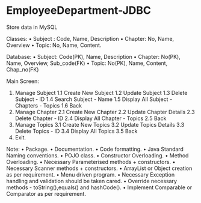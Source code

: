 # EmployeeDepartment-JDBC
Store data in MySQL

Classes:
• Subject : Code, Name, Description
• Chapter: No, Name, Overview
• Topic: No, Name, Content.

Database:
• Subject: Code(PK), Name, Description
• Chapter: No(PK), Name, Overview, Sub_code(FK)
• Topic: No(PK), Name, Content, Chap_no(FK)

Main Screen:

1. Manage Subject
	1.1 Create New Subject
	1.2 Update Subject
	1.3 Delete Subject - ID
	1.4 Search Subject - Name
	1.5 Display All Subject - Chapters - Topics
	1.6 Back
2. Manage Chapter
	2.1 Create New Chapter
	2.2 Update Chapter Details
	2.3 Delete Chapter - ID
	2.4 Display All Chapter - Topics
	2.5 Back
3. Manage Topics
	3.1 Create New Topics
	3.2 Update Topics Details
	3.3 Delete Topics - ID
	3.4 Display All Topics 
	3.5 Back
0. Exit.


Note:
•	Package.
•	Documentation.
•	Code formatting.
•	Java Standard Naming conventions.
•	POJO class.
•	Constructor Overloading.
•	Method Overloading.
•	Necessary Parameterised methods + constructors.
•	Necessary Scanner methods + constructors.
•	ArrayList or Object creation as per requirement.
•	Menu driven program.
•	Necessary Exception handling and validation should be taken cared.
•	Override necessary methods - toString(),equals() and hashCode().
•	Implement Comparable or Comparator as per requirement.

